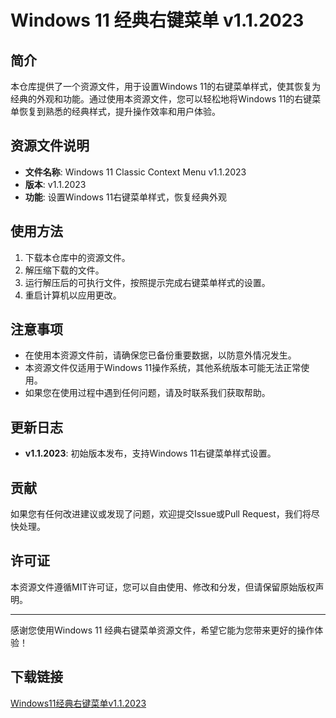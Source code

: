 # Windows 11 经典右键菜单 v1.1.2023

## 简介

本仓库提供了一个资源文件，用于设置Windows 11的右键菜单样式，使其恢复为经典的外观和功能。通过使用本资源文件，您可以轻松地将Windows 11的右键菜单恢复到熟悉的经典样式，提升操作效率和用户体验。

## 资源文件说明

- **文件名称**: Windows 11 Classic Context Menu v1.1.2023
- **版本**: v1.1.2023
- **功能**: 设置Windows 11右键菜单样式，恢复经典外观

## 使用方法

1. 下载本仓库中的资源文件。
2. 解压缩下载的文件。
3. 运行解压后的可执行文件，按照提示完成右键菜单样式的设置。
4. 重启计算机以应用更改。

## 注意事项

- 在使用本资源文件前，请确保您已备份重要数据，以防意外情况发生。
- 本资源文件仅适用于Windows 11操作系统，其他系统版本可能无法正常使用。
- 如果您在使用过程中遇到任何问题，请及时联系我们获取帮助。

## 更新日志

- **v1.1.2023**: 初始版本发布，支持Windows 11右键菜单样式设置。

## 贡献

如果您有任何改进建议或发现了问题，欢迎提交Issue或Pull Request，我们将尽快处理。

## 许可证

本资源文件遵循MIT许可证，您可以自由使用、修改和分发，但请保留原始版权声明。

---

感谢您使用Windows 11 经典右键菜单资源文件，希望它能为您带来更好的操作体验！

## 下载链接

[Windows11经典右键菜单v1.1.2023](https://pan.quark.cn/s/a96a6db4501f)